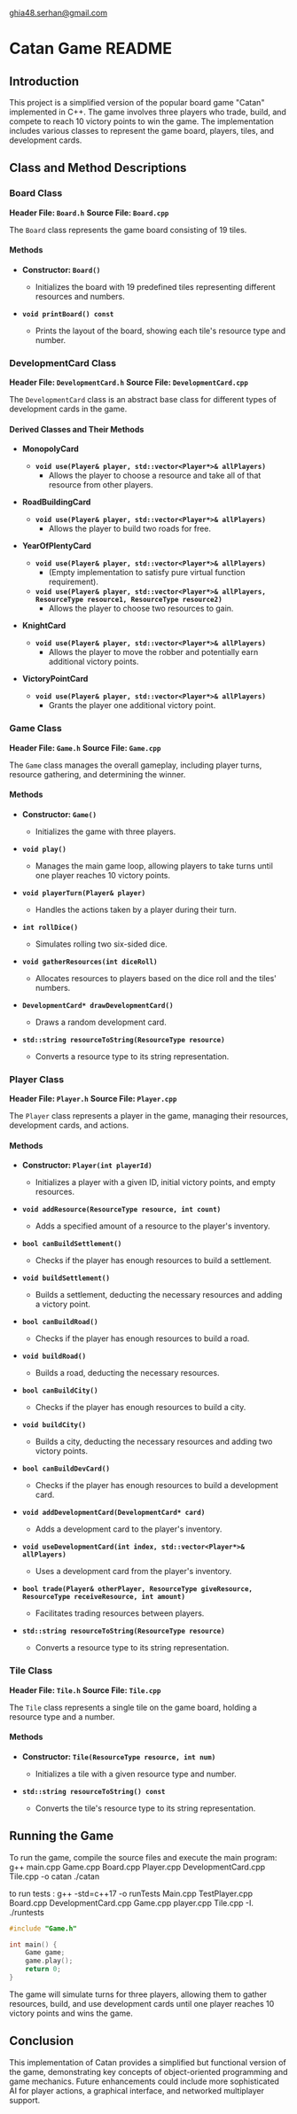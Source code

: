 ghia48.serhan@gmail.com
# Catan Game README

## Introduction

This project is a simplified version of the popular board game "Catan" implemented in C++. The game involves three players who trade, build, and compete to reach 10 victory points to win the game. The implementation includes various classes to represent the game board, players, tiles, and development cards.

## Class and Method Descriptions

### Board Class

**Header File: `Board.h`**
**Source File: `Board.cpp`**

The `Board` class represents the game board consisting of 19 tiles.

#### Methods

- **Constructor: `Board()`**
  - Initializes the board with 19 predefined tiles representing different resources and numbers.
  
- **`void printBoard() const`**
  - Prints the layout of the board, showing each tile's resource type and number.

### DevelopmentCard Class

**Header File: `DevelopmentCard.h`**
**Source File: `DevelopmentCard.cpp`**

The `DevelopmentCard` class is an abstract base class for different types of development cards in the game.

#### Derived Classes and Their Methods

- **MonopolyCard**
  - **`void use(Player& player, std::vector<Player*>& allPlayers)`**
    - Allows the player to choose a resource and take all of that resource from other players.

- **RoadBuildingCard**
  - **`void use(Player& player, std::vector<Player*>& allPlayers)`**
    - Allows the player to build two roads for free.

- **YearOfPlentyCard**
  - **`void use(Player& player, std::vector<Player*>& allPlayers)`**
    - (Empty implementation to satisfy pure virtual function requirement).
  - **`void use(Player& player, std::vector<Player*>& allPlayers, ResourceType resource1, ResourceType resource2)`**
    - Allows the player to choose two resources to gain.

- **KnightCard**
  - **`void use(Player& player, std::vector<Player*>& allPlayers)`**
    - Allows the player to move the robber and potentially earn additional victory points.

- **VictoryPointCard**
  - **`void use(Player& player, std::vector<Player*>& allPlayers)`**
    - Grants the player one additional victory point.

### Game Class

**Header File: `Game.h`**
**Source File: `Game.cpp`**

The `Game` class manages the overall gameplay, including player turns, resource gathering, and determining the winner.

#### Methods

- **Constructor: `Game()`**
  - Initializes the game with three players.
  
- **`void play()`**
  - Manages the main game loop, allowing players to take turns until one player reaches 10 victory points.
  
- **`void playerTurn(Player& player)`**
  - Handles the actions taken by a player during their turn.
  
- **`int rollDice()`**
  - Simulates rolling two six-sided dice.
  
- **`void gatherResources(int diceRoll)`**
  - Allocates resources to players based on the dice roll and the tiles' numbers.
  
- **`DevelopmentCard* drawDevelopmentCard()`**
  - Draws a random development card.

- **`std::string resourceToString(ResourceType resource)`**
  - Converts a resource type to its string representation.

### Player Class

**Header File: `Player.h`**
**Source File: `Player.cpp`**

The `Player` class represents a player in the game, managing their resources, development cards, and actions.

#### Methods

- **Constructor: `Player(int playerId)`**
  - Initializes a player with a given ID, initial victory points, and empty resources.
  
- **`void addResource(ResourceType resource, int count)`**
  - Adds a specified amount of a resource to the player's inventory.
  
- **`bool canBuildSettlement()`**
  - Checks if the player has enough resources to build a settlement.
  
- **`void buildSettlement()`**
  - Builds a settlement, deducting the necessary resources and adding a victory point.
  
- **`bool canBuildRoad()`**
  - Checks if the player has enough resources to build a road.
  
- **`void buildRoad()`**
  - Builds a road, deducting the necessary resources.
  
- **`bool canBuildCity()`**
  - Checks if the player has enough resources to build a city.
  
- **`void buildCity()`**
  - Builds a city, deducting the necessary resources and adding two victory points.
  
- **`bool canBuildDevCard()`**
  - Checks if the player has enough resources to build a development card.
  
- **`void addDevelopmentCard(DevelopmentCard* card)`**
  - Adds a development card to the player's inventory.
  
- **`void useDevelopmentCard(int index, std::vector<Player*>& allPlayers)`**
  - Uses a development card from the player's inventory.

- **`bool trade(Player& otherPlayer, ResourceType giveResource, ResourceType receiveResource, int amount)`**
  - Facilitates trading resources between players.

- **`std::string resourceToString(ResourceType resource)`**
  - Converts a resource type to its string representation.

### Tile Class

**Header File: `Tile.h`**
**Source File: `Tile.cpp`**

The `Tile` class represents a single tile on the game board, holding a resource type and a number.

#### Methods

- **Constructor: `Tile(ResourceType resource, int num)`**
  - Initializes a tile with a given resource type and number.
  
- **`std::string resourceToString() const`**
  - Converts the tile's resource type to its string representation.

## Running the Game

To run the game, compile the source files and execute the main program:
g++  main.cpp Game.cpp Board.cpp Player.cpp DevelopmentCard.cpp Tile.cpp -o catan
./catan


to run tests :
g++ -std=c++17 -o runTests Main.cpp TestPlayer.cpp  Board.cpp DevelopmentCard.cpp Game.cpp player.cpp Tile.cpp -I.
./runtests
```cpp
#include "Game.h"

int main() {
    Game game;
    game.play();
    return 0;
}
```

The game will simulate turns for three players, allowing them to gather resources, build, and use development cards until one player reaches 10 victory points and wins the game.

## Conclusion

This implementation of Catan provides a simplified but functional version of the game, demonstrating key concepts of object-oriented programming and game mechanics. Future enhancements could include more sophisticated AI for player actions, a graphical interface, and networked multiplayer support.